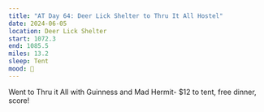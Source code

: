 ```yaml
---
title: "AT Day 64: Deer Lick Shelter to Thru It All Hostel"
date: 2024-06-05
location: Deer Lick Shelter
start: 1072.3
end: 1085.5
miles: 13.2
sleep: Tent
mood: 🙂
---
```

Went to Thru it All with Guinness and Mad Hermit- $12 to tent, free dinner, score!